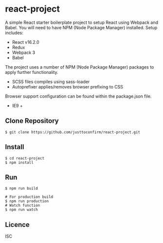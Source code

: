 # react-project
A simple React starter boilerplate project to setup React using Webpack and Babel. You will need to have NPM (Node Package Manager) installed. Setup includes:

* React v16.2.0
* Redux
* Webpack 3
* Babel

The project uses a number of NPM (Node Package Manager) packages to apply further functionality.

* SCSS files compiles using sass-loader
* Autoprefixer applies/removes browser prefixing to CSS

Browser support configuration can be found within the package.json file.

* IE9 +

## Clone Repository
```
$ git clone https://github.com/justtoconfirm/react-project.git
```

## Install
```
$ cd react-project
$ npm install
```

## Run
```
$ npm run build

# For production build
$ npm run production
# Watch function
$ npm run watch
```

## Licence
ISC